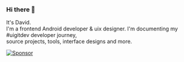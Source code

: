 ### Hi there 👋

It's David.</br>
I'm a frontend Android developer & uix designer. I'm documenting my #uigitdev developer journey,<br/>source projects, tools, interface designs and more.

[![Sponsor](https://img.shields.io/badge/Sponsor-CodersRank-blue?labelColor=black)](https://codersrank.io/)
